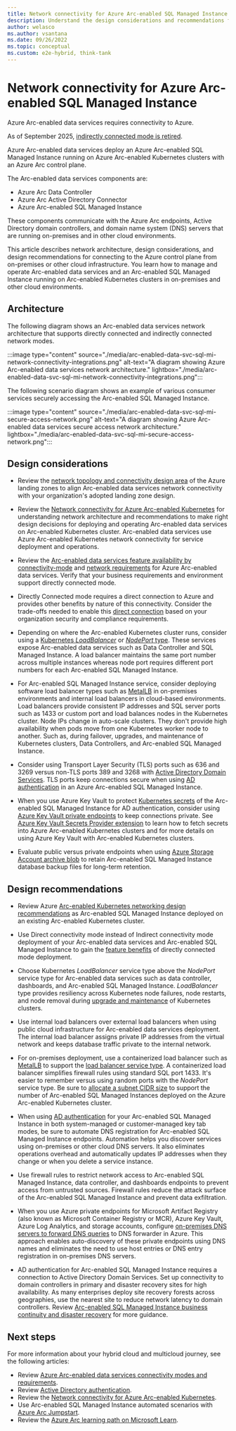 ```yaml
---
title: Network connectivity for Azure Arc-enabled SQL Managed Instance
description: Understand the design considerations and recommendations for network connectivity in Azure Arc-enabled SQL Managed Instance
author: welasco
ms.author: vsantana
ms.date: 09/26/2022
ms.topic: conceptual
ms.custom: e2e-hybrid, think-tank
---
```


# Network connectivity for Azure Arc-enabled SQL Managed Instance

Azure Arc-enabled data services requires connectivity to Azure.

As of September 2025, [indirectly connected mode is retired](/azure/azure-arc/data/).

Azure Arc-enabled data services deploy an Azure Arc-enabled SQL Managed Instance running on Azure Arc-enabled Kubernetes clusters with an Azure Arc control plane.

The Arc-enabled data services components are:

* Azure Arc Data Controller
* Azure Arc Active Directory Connector
* Azure Arc-enabled SQL Managed Instance

These components communicate with the Azure Arc endpoints, Active Directory domain controllers, and domain name system (DNS) servers that are running on-premises and in other cloud environments.

This article describes network architecture, design considerations, and design recommendations for connecting to the Azure control plane from on-premises or other cloud infrastructure. You learn how to manage and operate Arc-enabled data services and an Arc-enabled SQL Managed Instance running on Arc-enabled Kubernetes clusters in on-premises and other cloud environments.

## Architecture

The following diagram shows an Arc-enabled data services network architecture that supports directly connected and indirectly connected network modes.

:::image type="content" source="./media/arc-enabled-data-svc-sql-mi-network-connectivity-integrations.png" alt-text="A diagram showing Azure Arc-enabled data services network architecture." lightbox="./media/arc-enabled-data-svc-sql-mi-network-connectivity-integrations.png":::

The following scenario diagram shows an example of various consumer services securely accessing the Arc-enabled SQL Managed Instance.

:::image type="content" source="./media/arc-enabled-data-svc-sql-mi-secure-access-network.png" alt-text="A diagram showing Azure Arc-enabled data services secure access network architecture." lightbox="./media/arc-enabled-data-svc-sql-mi-secure-access-network.png":::

## Design considerations

* Review the [network topology and connectivity design area](../../../ready/landing-zone/design-area/network-topology-and-connectivity.md) of the Azure landing zones to align Arc-enabled data services network connectivity with your organization's adopted landing zone design.

* Review the [Network connectivity for Azure Arc-enabled Kubernetes](../arc-enabled-kubernetes/eslz-arc-kubernetes-network-connectivity.md) for understanding network architecture and recommendations to make right design decisions for deploying and operating Arc-enabled data services on Arc-enabled Kubernetes cluster. Arc-enabled data services use Azure Arc-enabled Kubernetes network connectivity for service deployment and operations.

* Review the [Arc-enabled data services feature availability by connectivity-mode](/azure/azure-arc/data/connectivity#feature-availability-by-connectivity-mode) and [network requirements](/azure/azure-arc/data/connectivity) for Azure Arc-enabled data services. Verify that your business requirements and environment support directly connected mode.

* Directly Connected mode requires a direct connection to Azure and provides other benefits by nature of this connectivity. Consider the trade-offs needed to enable this [direct connection](/azure/azure-arc/data/connectivity#connectivity-modes) based on your organization security and compliance requirements.

* Depending on where the Arc-enabled Kubernetes cluster runs, consider using a [Kubernetes *LoadBalancer*](https://kubernetes.io/docs/tasks/access-application-cluster/create-external-load-balancer/) or [_NodePort_ type](https://kubernetes.io/docs/concepts/services-networking/service/#type-nodeport). These services expose Arc-enabled data services such as Data Controller and SQL Managed Instance. A load balancer maintains the same port number across multiple instances whereas node port requires different port numbers for each Arc-enabled SQL Managed Instance.

* For Arc-enabled SQL Managed Instance service, consider deploying software load balancer types such as [MetalLB](https://metallb.universe.tf/) in on-premises environments and internal load balancers in cloud-based environments. Load balancers provide consistent IP addresses and SQL server ports such as 1433 or custom port and load balances nodes in the Kubernetes cluster. Node IPs change in auto-scale clusters. They don't provide high availability when pods move from one Kubernetes worker node to another. Such as, during failover, upgrades, and maintenance of Kubernetes clusters, Data Controllers, and Arc-enabled SQL Managed Instance.

* Consider using Transport Layer Security (TLS) ports such as 636 and 3269 versus non-TLS ports 389 and 3268 with [Active Directory Domain Services](/windows-server/identity/ad-ds/active-directory-domain-services). TLS ports keep connections secure when using [AD authentication](/azure/azure-arc/data/active-directory-introduction) in an Azure Arc-enabled SQL Managed Instance.

* When you use Azure Key Vault to protect [Kubernetes secrets](/azure/aks/csi-secrets-store-driver) of the Arc-enabled SQL Managed Instance for AD authentication, consider using [Azure Key Vault private endpoints](/azure/key-vault/general/private-link-service?tabs=portal) to keep connections private. See [Azure Key Vault Secrets Provider extension](/azure/azure-arc/kubernetes/tutorial-akv-secrets-provider) to learn how to fetch secrets into Azure Arc-enabled Kubernetes clusters and for more details on using Azure Key Vault with Arc-enabled Kubernetes clusters.

* Evaluate public versus private endpoints when using [Azure Storage Account archive blob](/azure/storage/blobs/archive-blob?tabs=azure-portal) to retain Arc-enabled SQL Managed Instance database backup files for long-term retention.

## Design recommendations

* Review Azure [Arc-enabled Kubernetes networking design recommendations](../arc-enabled-kubernetes/eslz-arc-kubernetes-network-connectivity.md#design-recommendations) as Arc-enabled SQL Managed Instance deployed on an existing Arc-enabled Kubernetes cluster.

* Use Direct connectivity mode instead of Indirect connectivity mode deployment of your Arc-enabled data services and Arc-enabled SQL Managed Instance to gain the [feature benefits](/azure/azure-arc/data/connectivity#feature-availability-by-connectivity-mode) of directly connected mode deployment.

* Choose Kubernetes *LoadBalancer* service type above the *NodePort* service type for Arc-enabled data services such as data controller, dashboards, and Arc-enabled SQL Managed Instance. *LoadBalancer* type provides resiliency across Kubernetes node failures, node restarts, and node removal during [upgrade and maintenance](./eslz-arc-data-service-sql-managed-instance-upgradeability-disciplines.md) of Kubernetes clusters.

* Use internal load balancers over external load balancers when using public cloud infrastructure for Arc-enabled data services deployment. The internal load balancer assigns private IP addresses from the virtual network and keeps database traffic private to the internal network.

* For on-premises deployment, use a containerized load balancer such as [MetalLB](https://metallb.universe.tf/#why) to support the [load balancer service type](https://kubernetes.io/docs/tasks/access-application-cluster/create-external-load-balancer/). A containerized load balancer simplifies firewall rules using standard SQL port 1433. It's easier to remember versus using random ports with the *NodePort* service type. Be sure to [allocate a subnet CIDR size](https://metallb.universe.tf/concepts/#address-allocation) to support the number of Arc-enabled SQL Managed Instances deployed on the Azure Arc-enabled Kubernetes cluster.

* When using [AD authentication](/azure/azure-arc/data/active-directory-introduction) for your Arc-enabled SQL Managed Instance in both system-managed or customer-managed key tab modes, be sure to automate DNS registration for Arc-enabled SQL Managed Instance endpoints. Automation helps you discover services using on-premises or other cloud DNS servers. It also eliminates operations overhead and automatically updates IP addresses when they change or when you delete a service instance.

* Use firewall rules to restrict network access to Arc-enabled SQL Managed Instance, data controller, and dashboards endpoints to prevent access from untrusted sources. Firewall rules reduce the attack surface of the Arc-enabled SQL Managed Instance and prevent data exfiltration.

* When you use Azure private endpoints for Microsoft Artifact Registry (also known as Microsoft Container Registry or MCR), Azure Key Vault, Azure Log Analytics, and storage accounts, configure [on-premises DNS servers to forward DNS queries](/azure/private-link/private-endpoint-dns#on-premises-workloads-using-a-dns-forwarder) to DNS forwarder in Azure. This approach enables auto-discovery of these private endpoints using DNS names and eliminates the need to use host entries or DNS entry registration in on-premises DNS servers.

* AD authentication for Arc-enabled SQL Managed Instance requires a connection to Active Directory Domain Services. Set up connectivity to domain controllers in primary and disaster recovery sites for high availability. As many enterprises deploy site recovery forests across geographies, use the nearest site to reduce network latency to domain controllers. Review [Arc-enabled SQL Managed Instance business continuity and disaster recovery](./eslz-arc-data-service-sql-managed-instance-business-continuity-disaster-recovery.md) for more guidance.

## Next steps

For more information about your hybrid cloud and multicloud journey, see the following articles:

* Review [Azure Arc-enabled data services connectivity modes and requirements](/azure/azure-arc/data/connectivity).
* Review [Active Directory authentication](/azure/azure-arc/data/active-directory-introduction).
* Review the [Network connectivity for Azure Arc-enabled Kubernetes](../arc-enabled-kubernetes/eslz-arc-kubernetes-network-connectivity.md).
* Use Arc-enabled SQL Managed Instance automated scenarios with [Azure Arc Jumpstart](https://azurearcjumpstart.io/azure_arc_jumpstart/azure_arc_data/).
* Review the [Azure Arc learning path on Microsoft Learn](/learn/paths/manage-hybrid-infrastructure-with-azure-arc/).
